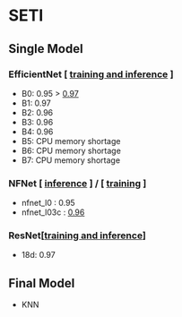 # SETI

## Single Model
### EfficientNet [ [training and inference](https://www.kaggle.com/nerocube/efficientnet-pretrained) ]
- B0: 0.95 > [0.97](https://www.kaggle.com/finlay/seti-e-t-efficientnet-starter-code)
- B1: 0.97
- B2: 0.96
- B3: 0.96
- B4: 0.96
- B5: CPU memory shortage
- B6: CPU memory shortage
- B7: CPU memory shortage

### NFNet [ [inference](https://www.kaggle.com/yasufuminakama/seti-nfnet-l0-starter-inference) ] / [ [training](https://www.kaggle.com/yasufuminakama/seti-nfnet-l0-starter-training) ]
- nfnet_l0 : 0.95
- nfnet_l03c : [0.96](https://www.kaggle.com/awsaf49/seti-bl-nfnet-l0-3-channels?select=submission.csv)

### ResNet[[training and inference](https://www.kaggle.com/ttahara/seti-e-t-resnet18d-baseline?select=submission.csv)]
- 18d: 0.97

## Final Model
- KNN
